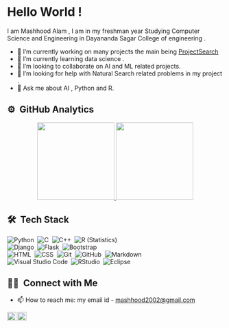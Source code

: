 
# Hello World !
I am Mashhood Alam , I am in my freshman year Studying Computer Science and Engineering in Dayananda Sagar College of engineering .


- 🔭 I’m currently working on many projects the main being [ProjectSearch](https://github.com/MASHOD0/ProjectSearch)
- 🌱 I’m currently learning data science .
- 👯 I’m looking to collaborate on AI and ML related projects.
- 🤔 I’m looking for help with Natural Search related problems in my project .
- 💬 Ask me about AI , Python and R.
## ⚙️ &nbsp;GitHub Analytics

<p align="center">
<a href="https://github.com/MASHOD0">
  <img height="180em" src="https://github-readme-stats-eight-theta.vercel.app/api?username=MASHOD0&show_icons=true&theme=algolia&include_all_commits=true&count_private=true"/>
  <img height="180em" src="https://github-readme-stats-eight-theta.vercel.app/api/top-langs/?username=MASHOD0&layout=compact&langs_count=8&theme=algolia"/>
</a>
</p>

## 🛠 &nbsp;Tech Stack

![Python](https://img.shields.io/badge/-Python-05122A?style=flat&logo=python)&nbsp;
![C](https://img.shields.io/badge/-C-05122A?style=flat&logo=C&logoColor=A8B9CC)&nbsp;
![C++](https://img.shields.io/badge/-C++-05122A?style=flat&logo=C%2B%2B&logoColor=00599C)&nbsp;
![R (Statistics)](https://img.shields.io/badge/-R-05122A?style=flat&logo=R&logoColor=276DC3)\
![Django](https://img.shields.io/badge/-Django-05122A?style=flat&logo=django&logoColor=092E20)&nbsp;
![Flask](https://img.shields.io/badge/-Flask-05122A?style=flat&logo=flask)&nbsp;
![Bootstrap](https://img.shields.io/badge/-Bootstrap-05122A?style=flat&logo=bootstrap&logoColor=563D7C)\
![HTML](https://img.shields.io/badge/-HTML-05122A?style=flat&logo=HTML5)&nbsp;
![CSS](https://img.shields.io/badge/-CSS-05122A?style=flat&logo=CSS3&logoColor=1572B6)&nbsp;
![Git](https://img.shields.io/badge/-Git-05122A?style=flat&logo=git)&nbsp;
![GitHub](https://img.shields.io/badge/-GitHub-05122A?style=flat&logo=github)&nbsp;
![Markdown](https://img.shields.io/badge/-Markdown-05122A?style=flat&logo=markdown)\
![Visual Studio Code](https://img.shields.io/badge/-Visual%20Studio%20Code-05122A?style=flat&logo=visual-studio-code&logoColor=007ACC)&nbsp;
![RStudio](https://img.shields.io/badge/-RStudio-05122A?style=flat&logo=rstudio)&nbsp;
![Eclipse](https://img.shields.io/badge/-Eclipse-05122A?style=flat&logo=eclipse-ide&logoColor=2C2255)


## 🤝🏻 &nbsp;Connect with Me

- 📫 How to reach me: my email id - mashhood2002@gmail.com 
<a href="https://twitter.com/3lm_____">
  <img align="left" alt="Mashhood's | Twitter" width="21px" src="https://raw.githubusercontent.com/anuraghazra/anuraghazra/master/assets/twitter.svg" />
  </a>
  <a href="https://discord.gg/39RYSTj">
  <img align="left" alt="Mashhood's Discord" width="21px" src="https://raw.githubusercontent.com/anuraghazra/anuraghazra/master/assets/discord-round.svg" />
    </a>

